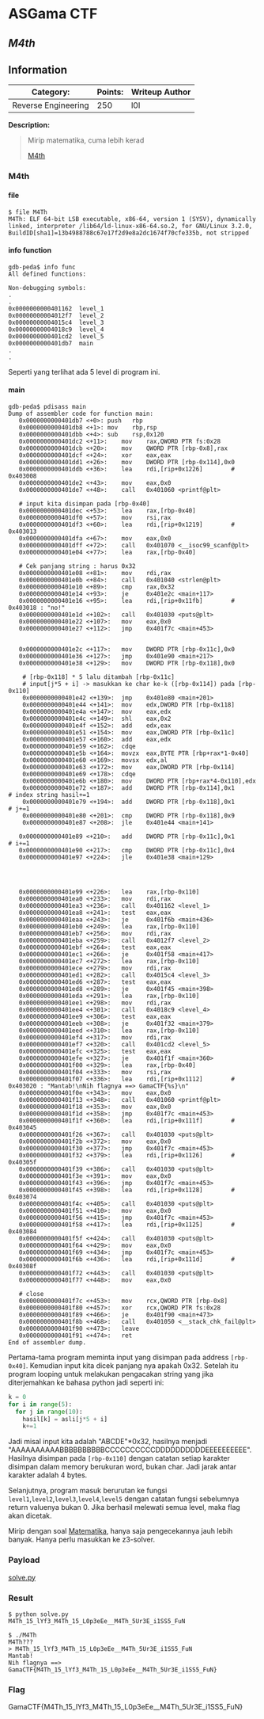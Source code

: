 # __ASGama CTF__ 
## _M4th_

## Information
**Category:** | **Points:** | **Writeup Author**
--- | --- | ---
Reverse Engineering | 250 | l0l

**Description:** 

> Mirip matematika, cuma lebih kerad
>
> [M4th](./M4th)


### M4th

#### file
```
$ file M4Th 
M4Th: ELF 64-bit LSB executable, x86-64, version 1 (SYSV), dynamically linked, interpreter /lib64/ld-linux-x86-64.so.2, for GNU/Linux 3.2.0, BuildID[sha1]=13b4988788c67e17f2d9e8a2dc1674f70cfe335b, not stripped
```

#### info function
```
gdb-peda$ info func
All defined functions:

Non-debugging symbols:
.
.
0x0000000000401162  level_1
0x00000000004012f7  level_2
0x00000000004015c4  level_3
0x00000000004018c9  level_4
0x0000000000401cd2  level_5
0x0000000000401db7  main
.
.
```

Seperti yang terlihat ada 5 level di program ini. 

#### main
```
gdb-peda$ pdisass main
Dump of assembler code for function main:
   0x0000000000401db7 <+0>:	push   rbp
   0x0000000000401db8 <+1>:	mov    rbp,rsp
   0x0000000000401dbb <+4>:	sub    rsp,0x120
   0x0000000000401dc2 <+11>:	mov    rax,QWORD PTR fs:0x28
   0x0000000000401dcb <+20>:	mov    QWORD PTR [rbp-0x8],rax
   0x0000000000401dcf <+24>:	xor    eax,eax
   0x0000000000401dd1 <+26>:	mov    DWORD PTR [rbp-0x114],0x0
   0x0000000000401ddb <+36>:	lea    rdi,[rip+0x1226]        # 0x403008
   0x0000000000401de2 <+43>:	mov    eax,0x0
   0x0000000000401de7 <+48>:	call   0x401060 <printf@plt>

   # input kita disimpan pada [rbp-0x40]
   0x0000000000401dec <+53>:	lea    rax,[rbp-0x40]
   0x0000000000401df0 <+57>:	mov    rsi,rax
   0x0000000000401df3 <+60>:	lea    rdi,[rip+0x1219]        # 0x403013
   0x0000000000401dfa <+67>:	mov    eax,0x0
   0x0000000000401dff <+72>:	call   0x401070 <__isoc99_scanf@plt>
   0x0000000000401e04 <+77>:	lea    rax,[rbp-0x40]

   # Cek panjang string : harus 0x32
   0x0000000000401e08 <+81>:	mov    rdi,rax
   0x0000000000401e0b <+84>:	call   0x401040 <strlen@plt>
   0x0000000000401e10 <+89>:	cmp    rax,0x32
   0x0000000000401e14 <+93>:	je     0x401e2c <main+117>
   0x0000000000401e16 <+95>:	lea    rdi,[rip+0x11fb]        # 0x403018 : "no!"
   0x0000000000401e1d <+102>:	call   0x401030 <puts@plt>
   0x0000000000401e22 <+107>:	mov    eax,0x0
   0x0000000000401e27 <+112>:	jmp    0x401f7c <main+453>


   0x0000000000401e2c <+117>:	mov    DWORD PTR [rbp-0x11c],0x0
   0x0000000000401e36 <+127>:	jmp    0x401e90 <main+217>
   0x0000000000401e38 <+129>:	mov    DWORD PTR [rbp-0x118],0x0

    # [rbp-0x118] * 5 lalu ditambah [rbp-0x11c]
    # input[j*5 + i] -> masukkan ke char ke-k ([rbp-0x114]) pada [rbp-0x110]
    0x0000000000401e42 <+139>:	jmp    0x401e80 <main+201>
    0x0000000000401e44 <+141>:	mov    edx,DWORD PTR [rbp-0x118]
    0x0000000000401e4a <+147>:	mov    eax,edx
    0x0000000000401e4c <+149>:	shl    eax,0x2
    0x0000000000401e4f <+152>:	add    edx,eax
    0x0000000000401e51 <+154>:	mov    eax,DWORD PTR [rbp-0x11c]
    0x0000000000401e57 <+160>:	add    eax,edx
    0x0000000000401e59 <+162>:	cdqe   
    0x0000000000401e5b <+164>:	movzx  eax,BYTE PTR [rbp+rax*1-0x40]
    0x0000000000401e60 <+169>:	movsx  edx,al
    0x0000000000401e63 <+172>:	mov    eax,DWORD PTR [rbp-0x114]
    0x0000000000401e69 <+178>:	cdqe   
    0x0000000000401e6b <+180>:	mov    DWORD PTR [rbp+rax*4-0x110],edx
    0x0000000000401e72 <+187>:	add    DWORD PTR [rbp-0x114],0x1          # index string hasil+=1 
    0x0000000000401e79 <+194>:	add    DWORD PTR [rbp-0x118],0x1          # j+=1
    0x0000000000401e80 <+201>:	cmp    DWORD PTR [rbp-0x118],0x9
    0x0000000000401e87 <+208>:	jle    0x401e44 <main+141>

   0x0000000000401e89 <+210>:	add    DWORD PTR [rbp-0x11c],0x1          # i+=1
   0x0000000000401e90 <+217>:	cmp    DWORD PTR [rbp-0x11c],0x4 
   0x0000000000401e97 <+224>:	jle    0x401e38 <main+129>

   


   0x0000000000401e99 <+226>:	lea    rax,[rbp-0x110]
   0x0000000000401ea0 <+233>:	mov    rdi,rax
   0x0000000000401ea3 <+236>:	call   0x401162 <level_1>
   0x0000000000401ea8 <+241>:	test   eax,eax
   0x0000000000401eaa <+243>:	je     0x401f6b <main+436>
   0x0000000000401eb0 <+249>:	lea    rax,[rbp-0x110]
   0x0000000000401eb7 <+256>:	mov    rdi,rax
   0x0000000000401eba <+259>:	call   0x4012f7 <level_2>
   0x0000000000401ebf <+264>:	test   eax,eax
   0x0000000000401ec1 <+266>:	je     0x401f58 <main+417>
   0x0000000000401ec7 <+272>:	lea    rax,[rbp-0x110]
   0x0000000000401ece <+279>:	mov    rdi,rax
   0x0000000000401ed1 <+282>:	call   0x4015c4 <level_3>
   0x0000000000401ed6 <+287>:	test   eax,eax
   0x0000000000401ed8 <+289>:	je     0x401f45 <main+398>
   0x0000000000401eda <+291>:	lea    rax,[rbp-0x110]
   0x0000000000401ee1 <+298>:	mov    rdi,rax
   0x0000000000401ee4 <+301>:	call   0x4018c9 <level_4>
   0x0000000000401ee9 <+306>:	test   eax,eax
   0x0000000000401eeb <+308>:	je     0x401f32 <main+379>
   0x0000000000401eed <+310>:	lea    rax,[rbp-0x110]
   0x0000000000401ef4 <+317>:	mov    rdi,rax
   0x0000000000401ef7 <+320>:	call   0x401cd2 <level_5>
   0x0000000000401efc <+325>:	test   eax,eax
   0x0000000000401efe <+327>:	je     0x401f1f <main+360>
   0x0000000000401f00 <+329>:	lea    rax,[rbp-0x40]
   0x0000000000401f04 <+333>:	mov    rsi,rax
   0x0000000000401f07 <+336>:	lea    rdi,[rip+0x1112]        # 0x403020 : "Mantab!\nNih flagnya ==> GamaCTF{%s}\n"
   0x0000000000401f0e <+343>:	mov    eax,0x0
   0x0000000000401f13 <+348>:	call   0x401060 <printf@plt>
   0x0000000000401f18 <+353>:	mov    eax,0x0
   0x0000000000401f1d <+358>:	jmp    0x401f7c <main+453>
   0x0000000000401f1f <+360>:	lea    rdi,[rip+0x111f]        # 0x403045
   0x0000000000401f26 <+367>:	call   0x401030 <puts@plt>
   0x0000000000401f2b <+372>:	mov    eax,0x0
   0x0000000000401f30 <+377>:	jmp    0x401f7c <main+453>
   0x0000000000401f32 <+379>:	lea    rdi,[rip+0x1126]        # 0x40305f
   0x0000000000401f39 <+386>:	call   0x401030 <puts@plt>
   0x0000000000401f3e <+391>:	mov    eax,0x0
   0x0000000000401f43 <+396>:	jmp    0x401f7c <main+453>
   0x0000000000401f45 <+398>:	lea    rdi,[rip+0x1128]        # 0x403074
   0x0000000000401f4c <+405>:	call   0x401030 <puts@plt>
   0x0000000000401f51 <+410>:	mov    eax,0x0
   0x0000000000401f56 <+415>:	jmp    0x401f7c <main+453>
   0x0000000000401f58 <+417>:	lea    rdi,[rip+0x1125]        # 0x403084
   0x0000000000401f5f <+424>:	call   0x401030 <puts@plt>
   0x0000000000401f64 <+429>:	mov    eax,0x0
   0x0000000000401f69 <+434>:	jmp    0x401f7c <main+453>
   0x0000000000401f6b <+436>:	lea    rdi,[rip+0x111d]        # 0x40308f
   0x0000000000401f72 <+443>:	call   0x401030 <puts@plt>
   0x0000000000401f77 <+448>:	mov    eax,0x0

   # close
   0x0000000000401f7c <+453>:	mov    rcx,QWORD PTR [rbp-0x8]
   0x0000000000401f80 <+457>:	xor    rcx,QWORD PTR fs:0x28
   0x0000000000401f89 <+466>:	je     0x401f90 <main+473>
   0x0000000000401f8b <+468>:	call   0x401050 <__stack_chk_fail@plt>
   0x0000000000401f90 <+473>:	leave  
   0x0000000000401f91 <+474>:	ret    
End of assembler dump.
```

Pertama-tama program meminta input yang disimpan pada address `[rbp-0x40]`. Kemudian input kita dicek panjang nya apakah 0x32. Setelah itu program looping untuk melakukan pengacakan string yang jika diterjemahkan ke bahasa python jadi seperti ini:

```py
k = 0
for i in range(5):
  for j in range(10):
    hasil[k] = asli[j*5 + i]
    k+=1
```

Jadi misal input kita adalah "ABCDE"*0x32, hasilnya menjadi "AAAAAAAAAABBBBBBBBBBCCCCCCCCCCDDDDDDDDDDEEEEEEEEEE". Hasilnya disimpan pada `[rbp-0x110]` dengan catatan setiap karakter disimpan dalam memory berukuran word, bukan char. Jadi jarak antar karakter adalah 4 bytes.

Selanjutnya, program masuk berurutan ke fungsi `level1`,`level2`,`level3`,`level4`,`level5` dengan catatan fungsi sebelumnya return valuenya bukan 0. Jika berhasil melewati semua level, maka flag akan dicetak.

Mirip dengan soal [Matematika](../Matematika/README.md), hanya saja pengecekannya jauh lebih banyak. Hanya perlu masukkan ke z3-solver.

### Payload
[solve.py](./solve.py)

### Result
```
$ python solve.py
M4Th_15_lYf3_M4Th_15_L0p3eEe__M4Th_5Ur3E_i1SS5_FuN
```

```
$ ./M4Th 
M4Th???
> M4Th_15_lYf3_M4Th_15_L0p3eEe__M4Th_5Ur3E_i1SS5_FuN
Mantab!
Nih flagnya ==> GamaCTF{M4Th_15_lYf3_M4Th_15_L0p3eEe__M4Th_5Ur3E_i1SS5_FuN}
```

### Flag
GamaCTF{M4Th_15_lYf3_M4Th_15_L0p3eEe__M4Th_5Ur3E_i1SS5_FuN}